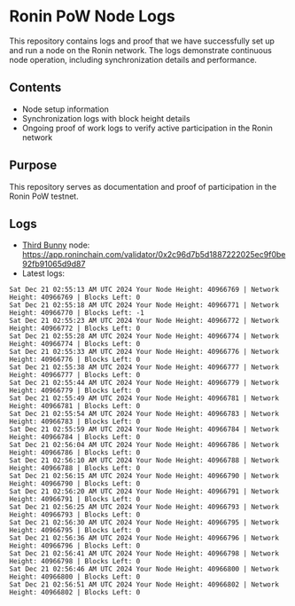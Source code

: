 # Ronin PoW Node Logs

This repository contains logs and proof that we have successfully set up and run a node on the Ronin network. The logs demonstrate continuous node operation, including synchronization details and performance.

## Contents

- Node setup information
- Synchronization logs with block height details
- Ongoing proof of work logs to verify active participation in the Ronin network

## Purpose

This repository serves as documentation and proof of participation in the Ronin PoW testnet.

## Logs

- [Third Bunny](https://thirdbunny.xyz/) node: https://app.roninchain.com/validator/0x2c96d7b5d1887222025ec9f0be92fb91065d9d87
- Latest logs:
```
Sat Dec 21 02:55:13 AM UTC 2024 Your Node Height: 40966769 | Network Height: 40966769 | Blocks Left: 0
Sat Dec 21 02:55:18 AM UTC 2024 Your Node Height: 40966771 | Network Height: 40966770 | Blocks Left: -1
Sat Dec 21 02:55:23 AM UTC 2024 Your Node Height: 40966772 | Network Height: 40966772 | Blocks Left: 0
Sat Dec 21 02:55:28 AM UTC 2024 Your Node Height: 40966774 | Network Height: 40966774 | Blocks Left: 0
Sat Dec 21 02:55:33 AM UTC 2024 Your Node Height: 40966776 | Network Height: 40966776 | Blocks Left: 0
Sat Dec 21 02:55:38 AM UTC 2024 Your Node Height: 40966777 | Network Height: 40966777 | Blocks Left: 0
Sat Dec 21 02:55:44 AM UTC 2024 Your Node Height: 40966779 | Network Height: 40966779 | Blocks Left: 0
Sat Dec 21 02:55:49 AM UTC 2024 Your Node Height: 40966781 | Network Height: 40966781 | Blocks Left: 0
Sat Dec 21 02:55:54 AM UTC 2024 Your Node Height: 40966783 | Network Height: 40966783 | Blocks Left: 0
Sat Dec 21 02:55:59 AM UTC 2024 Your Node Height: 40966784 | Network Height: 40966784 | Blocks Left: 0
Sat Dec 21 02:56:04 AM UTC 2024 Your Node Height: 40966786 | Network Height: 40966786 | Blocks Left: 0
Sat Dec 21 02:56:10 AM UTC 2024 Your Node Height: 40966788 | Network Height: 40966788 | Blocks Left: 0
Sat Dec 21 02:56:15 AM UTC 2024 Your Node Height: 40966790 | Network Height: 40966790 | Blocks Left: 0
Sat Dec 21 02:56:20 AM UTC 2024 Your Node Height: 40966791 | Network Height: 40966791 | Blocks Left: 0
Sat Dec 21 02:56:25 AM UTC 2024 Your Node Height: 40966793 | Network Height: 40966793 | Blocks Left: 0
Sat Dec 21 02:56:30 AM UTC 2024 Your Node Height: 40966795 | Network Height: 40966795 | Blocks Left: 0
Sat Dec 21 02:56:36 AM UTC 2024 Your Node Height: 40966796 | Network Height: 40966796 | Blocks Left: 0
Sat Dec 21 02:56:41 AM UTC 2024 Your Node Height: 40966798 | Network Height: 40966798 | Blocks Left: 0
Sat Dec 21 02:56:46 AM UTC 2024 Your Node Height: 40966800 | Network Height: 40966800 | Blocks Left: 0
Sat Dec 21 02:56:51 AM UTC 2024 Your Node Height: 40966802 | Network Height: 40966802 | Blocks Left: 0
```
